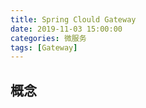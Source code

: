```yaml
---
title: Spring Clould Gateway
date: 2019-11-03 15:00:00
categories: 微服务
tags: [Gateway]
---
```


## 概念







